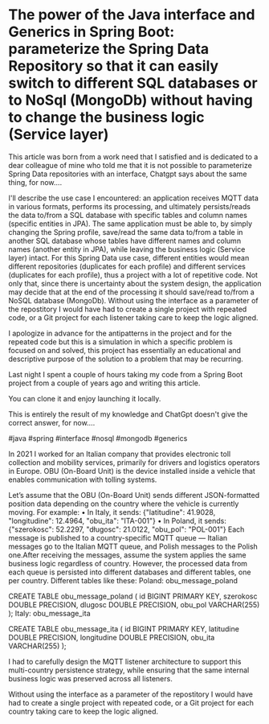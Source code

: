 # **The power of the Java interface and Generics in Spring Boot: parameterize the Spring Data Repository so that it can easily switch to different SQL databases or to NoSql (MongoDb) without having to change the business logic (Service layer)**

This article was born from a work need that I satisfied and is dedicated to a dear colleague of mine who told me that it is not possible to parameterize Spring Data repositories with an interface, Chatgpt says about the same thing, for now....


I'll describe the use case I encountered: an application receives MQTT data in various formats, performs its processing, and ultimately persists/reads the data to/from a SQL database with specific tables and column names (specific entities in JPA). The same application must be able to, by simply changing the Spring profile, save/read the same data to/from a table in another SQL database whose tables have different names and column names (another entity in JPA), while leaving the business logic (Service layer) intact. For this Spring Data use case, different entities would mean different repositories (duplicates for each profile) and different services (duplicates for each profile), thus a project with a lot of repetitive code. Not only that, since there is uncertainty about the system design, the application may decide that at the end of the processing it should save/read to/from a NoSQL database (MongoDb). Without using the interface as a parameter of the repostitory I would have had to create a single project with repeated code, or a Git project for each listener taking care to keep the logic aligned.


I apologize in advance for the antipatterns in the project and for the repeated code but this is a simulation in which a specific problem is focused on and solved, this project has essentially an educational and descriptive purpose of the solution to a problem that may be recurring.

Last night I spent a couple of hours taking my code from a Spring Boot project from a couple of years ago and writing this article.

You can clone it and enjoy launching it locally.

This is entirely the result of my knowledge and ChatGpt doesn't give the correct answer, for now….

#java #spring #interface #nosql #mongodb #generics 

In 2021 I worked for an Italian company that provides electronic toll collection and mobility services, primarily for drivers and logistics operators in Europe. OBU (On-Board Unit) is the device installed inside a vehicle that enables communication with tolling systems. 

Let’s assume that the OBU (On-Board Unit) sends different JSON-formatted position data depending on the country where the vehicle is currently moving.
For example:
    • In Italy, it sends:
{"latitudine": 41.9028, "longitudine": 12.4964, "obu_ita": "ITA-001"}
    • In Poland, it sends:
{"szerokosc": 52.2297, "długosc": 21.0122, "obu_pol": "POL-001"}
Each message is published to a country-specific MQTT queue — Italian messages go to the Italian MQTT queue, and Polish messages to the Polish one.After receiving the messages, assume the system applies the same business logic regardless of country. However, the processed data from each queue is persisted into different databases and different tables, one per country. Different tables like these:
Poland: obu_message_poland

CREATE TABLE obu_message_poland (
    id BIGINT PRIMARY KEY,
    szerokosc DOUBLE PRECISION,
    dlugosc DOUBLE PRECISION,
    obu_pol VARCHAR(255)
);
Italy: obu_message_ita

CREATE TABLE obu_message_ita (
    id BIGINT PRIMARY KEY,
    latitudine DOUBLE PRECISION,
    longitudine DOUBLE PRECISION,
    obu_ita VARCHAR(255)
);

I had to carefully design the MQTT listener architecture to support this multi-country persistence strategy, while ensuring that the same internal business logic was preserved across all listeners. 

Without using the interface as a parameter of the repostitory I would have had to create a single project with repeated code, or a Git project for each country taking care to keep the logic aligned.


